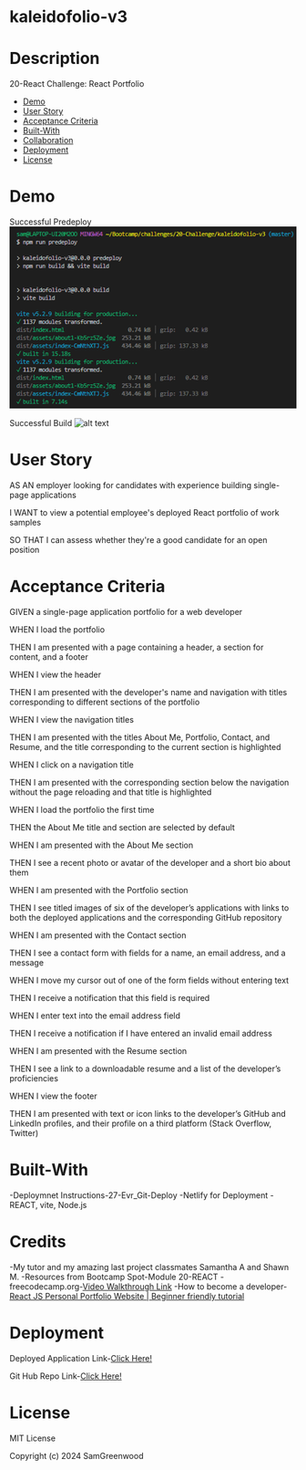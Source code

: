 # kaleidofolio-v3

# Description

20-React Challenge: React Portfolio

- [Demo](#demo)
- [User Story](#user-story)
- [Acceptance Criteria](#acceptance-criteria)
- [Built-With](#built-with)
- [Collaboration](#collaboration)
- [Deployment](#deployment)
- [License](#license)

# Demo

Successful Predeploy
![alt text](public/img/predeploy.png)

Successful Build
![alt text](dist/img/buildsuccess.png)

# User Story

AS AN employer looking for candidates with experience building single-page applications

I WANT to view a potential employee's deployed React portfolio of work samples

SO THAT I can assess whether they're a good candidate for an open position

# Acceptance Criteria

GIVEN a single-page application portfolio for a web developer

WHEN I load the portfolio

THEN I am presented with a page containing a header, a section for content, and a footer

WHEN I view the header

THEN I am presented with the developer's name and navigation with titles corresponding to different sections of the portfolio

WHEN I view the navigation titles

THEN I am presented with the titles About Me, Portfolio, Contact, and Resume, and the title corresponding to the current section is highlighted

WHEN I click on a navigation title

THEN I am presented with the corresponding section below the navigation without the page reloading and that title is highlighted

WHEN I load the portfolio the first time

THEN the About Me title and section are selected by default

WHEN I am presented with the About Me section

THEN I see a recent photo or avatar of the developer and a short bio about them

WHEN I am presented with the Portfolio section

THEN I see titled images of six of the developer’s applications with links to both the deployed applications and the corresponding GitHub repository

WHEN I am presented with the Contact section

THEN I see a contact form with fields for a name, an email address, and a message

WHEN I move my cursor out of one of the form fields without entering text

THEN I receive a notification that this field is required

WHEN I enter text into the email address field

THEN I receive a notification if I have entered an invalid email address

WHEN I am presented with the Resume section

THEN I see a link to a downloadable resume and a list of the developer’s proficiencies

WHEN I view the footer

THEN I am presented with text or icon links to the developer’s GitHub and LinkedIn profiles, and their profile on a third platform (Stack Overflow, Twitter) 


# Built-With

-Deploymnet Instructions-27-Evr_Git-Deploy
-Netlify for Deployment
-REACT, vite, Node.js

# Credits

-My tutor and my amazing last project classmates Samantha A and Shawn M.
-Resources from Bootcamp Spot-Module 20-REACT 
-freecodecamp.org-[Video Walkthrough Link](freecodecamp.org/news/build-portfolio-website-react/)
-How to become a developer-[React JS Personal Portfolio Website | Beginner friendly tutorial](https://www.youtube.com/watch?v=g0HKvRj84Ak)

# Deployment

 Deployed Application Link-[Click Here!](https://)

 Git Hub Repo Link-[Click Here!](https://github.com/SamGreenwood84/kaleidofolio-v3.git)

# License

MIT License

Copyright (c) 2024 SamGreenwood
